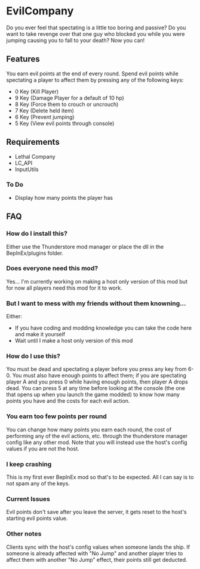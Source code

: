 # EvilCompany
Do you ever feel that spectating is a little too boring and passive? Do you want to take revenge over that one guy who blocked you while you were jumping causing you to fall to your death? Now you can!

## Features
You earn evil points at the end of every round. Spend evil points while spectating a player to affect them by pressing any of the following keys:
- 0 Key (Kill Player)
- 9 Key (Damage Player for a default of 10 hp)
- 8 Key (Force them to crouch or uncrouch)
- 7 Key (Delete held item)
- 6 Key (Prevent jumping)
- 5 Key (View evil points through console)

## Requirements
* Lethal Company
* LC_API
* InputUtils

### To Do
- Display how many points the player has 

## FAQ
### How do I install this?
Either use the Thunderstore mod manager or place the dll in the BepInEx/plugins folder.

### Does everyone need this mod?
Yes... I'm currently working on making a host only version of this mod but for now all players need this mod for it to work.

### But I want to mess with my friends without them knowning...
Either:
- If you have coding and modding knowledge you can take the code here and make it yourself
- Wait until I make a host only version of this mod

### How do I use this?
You must be dead and spectating a player before you press any key from 6-0. You must also have enough points to affect them; if you are spectating player A and you press 0 while having enough points, then player A drops dead. You can press 5 at any time before looking at the console (the one that opens up when you launch the game modded) to know how many points you have and the costs for each evil action.

### You earn too few points per round
You can change how many points you earn each round, the cost of performing any of the evil actions, etc. through the thunderstore manager config like any other mod. Note that you will instead use the host's config values if you are not the host.

### I keep crashing
This is my first ever BepInEx mod so that's to be expected. All I can say is to not spam any of the keys.

### Current Issues
Evil points don't save after you leave the server, it gets reset to the host's starting evil points value.

### Other notes
Clients sync with the host's config values when someone lands the ship.
If someone is already affected with "No Jump" and another player tries to affect them with another "No Jump" effect, their points still get deducted.